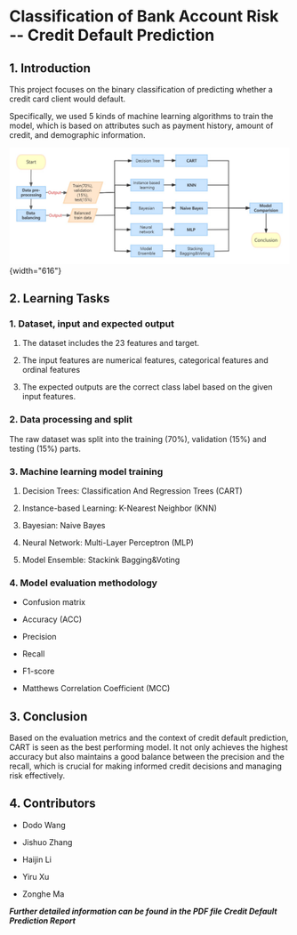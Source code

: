 # **Classification of Bank Account Risk -- Credit Default Prediction** 

## 1. Introduction

This project focuses on the binary classification of predicting whether a credit card client would default.

Specifically, we used 5 kinds of machine learning algorithms to train the model, which is based on attributes such as payment history, amount of credit, and demographic information.

![](images/%E5%9B%BE%E7%89%87-02.png){width="616"}

## **2. Learning Tasks**

### 1. Dataset, input and expected output

1) The dataset includes the 23 features and target.

2) The input features are numerical features, categorical features and ordinal features

3) The expected outputs are the correct class label based on the given input features.

### 2. Data processing and split

The raw dataset was split into the training (70%), validation (15%) and testing (15%) parts.

### 3. Machine learning model training

1) Decision Trees: Classification And Regression Trees (CART)

2) Instance-based Learning: K-Nearest Neighbor (KNN)

3) Bayesian: Naive Bayes

4) Neural Network: Multi-Layer Perceptron (MLP)

5) Model Ensemble: Stackink Bagging&Voting

### 4. Model evaluation methodology

-   Confusion matrix

-    Accuracy (ACC)

-   Precision

-   Recall

-   F1-score

-   Matthews Correlation Coefficient (MCC)

## 3. Conclusion

Based on the evaluation metrics and the context of credit default prediction, CART is seen as the best performing model. It not only achieves the highest accuracy but also maintains a good balance between the precision and the recall, which is crucial for making informed credit decisions and managing risk effectively.

## 4. Contributors

-   Dodo Wang

-   Jishuo Zhang

-   Haijin Li

-   Yiru Xu

-   Zonghe Ma

***Further detailed information can be found in the PDF file Credit Default Prediction Report***
